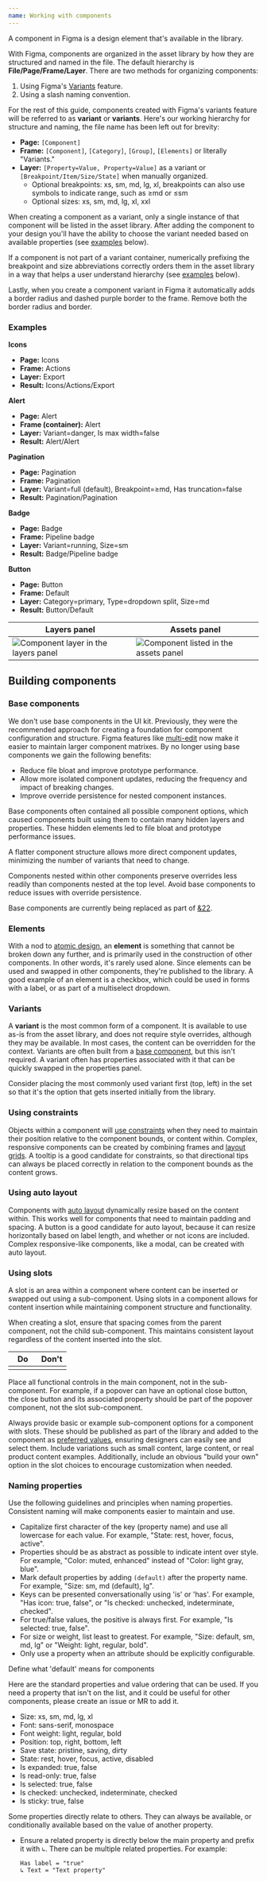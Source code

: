 ```yaml
---
name: Working with components
---
```


A component in Figma is a design element that's available in the library.

With Figma, components are organized in the asset library by how they are structured and named in the file. The default hierarchy is **File/Page/Frame/Layer**. There are two methods for organizing components:

1. Using Figma's [Variants](https://help.figma.com/hc/en-us/articles/360056440594-Create-and-use-variants) feature.
2. Using a slash naming convention.

For the rest of this guide, components created with Figma's variants feature will be referred to as **variant** or **variants**. Here's our working hierarchy for structure and naming, the file name has been left out for brevity:

- **Page:** `[Component]`
- **Frame:** `[Component]`, `[Category]`, `[Group]`, `[Elements]` or literally "Variants."
- **Layer:** `[Property=Value, Property=Value]` as a variant or `[Breakpoint/Item/Size/State]` when manually organized.
  - Optional breakpoints: xs, sm, md, lg, xl, breakpoints can also use symbols to indicate range, such as ≥md or ≤sm
  - Optional sizes: xs, sm, md, lg, xl, xxl

When creating a component as a variant, only a single instance of that component will be listed in the asset library. After adding the component to your design you'll have the ability to choose the variant needed based on available properties (see [examples](#examples) below).

If a component is not part of a variant container, numerically prefixing the breakpoint and size abbreviations correctly orders them in the asset library in a way that helps a user understand hierarchy (see [examples](#examples) below).

Lastly, when you create a component variant in Figma it automatically adds a border radius and dashed purple border to the frame. Remove both the border radius and border.

### Examples

**Icons**

- **Page:** Icons
- **Frame:** Actions
- **Layer:** Export
- **Result:** Icons/Actions/Export

**Alert**

- **Page:** Alert
- **Frame (container):** Alert
- **Layer:** Variant=danger, Is max width=false
- **Result:** Alert/Alert

**Pagination**

- **Page:** Pagination
- **Frame:** Pagination
- **Layer:** Variant=full (default), Breakpoint=≥md, Has truncation=false
- **Result:** Pagination/Pagination

**Badge**

- **Page:** Badge
- **Frame:** Pipeline badge
- **Layer:** Variant=running, Size=sm
- **Result:** Badge/Pipeline badge

**Button**

- **Page:** Button
- **Frame:** Default
- **Layer:** Category=primary, Type=dropdown split, Size=md
- **Result:** Button/Default

| **Layers panel** | **Assets panel** |
| ------ | ------ |
| ![Component layer in the layers panel](/img/alert-layer.png) | ![Component listed in the assets panel](/img/alert-asset.png) |

## Building components

### Base components

We don't use base components in the UI kit. Previously, they were the recommended approach for creating a foundation for component configuration and structure. Figma features like [multi-edit](https://help.figma.com/hc/en-us/articles/21635177948567-Edit-objects-on-the-canvas-in-bulk) now make it easier to maintain larger component matrixes. By no longer using base components we gain the following benefits:

- Reduce file bloat and improve prototype performance.
- Allow more isolated component updates, reducing the frequency and impact of breaking changes.
- Improve override persistence for nested component instances.

Base components often contained all possible component options, which caused components built using them to contain many hidden layers and properties. These hidden elements led to file bloat and prototype performance issues.

A flatter component structure allows more direct component updates, minimizing the number of variants that need to change.

Components nested within other components preserve overrides less readily than components nested at the top level. Avoid base components to reduce issues with override persistence.

Base components are currently being replaced as part of [&22](https://gitlab.com/groups/gitlab-org/gitlab-services/-/epics/22).

### Elements

With a nod to [atomic design](https://bradfrost.com/blog/post/atomic-web-design/), an **element** is something that cannot be broken down any further, and is primarily used in the construction of other components. In other words, it's rarely used alone. Since elements can be used and swapped in other components, they're published to the library. A good example of an element is a checkbox, which could be used in forms with a label, or as part of a multiselect dropdown.

### Variants

A **variant** is the most common form of a component. It is available to use as-is from the asset library, and does not require style overrides, although they may be available. In most cases, the content can be overridden for the context. Variants are often built from a [base component](#base-components), but this isn't required. A variant often has properties associated with it that can be quickly swapped in the properties panel.

Consider placing the most commonly used variant first (top, left) in the set so that it's the option that gets inserted initially from the library.

### Using constraints

Objects within a component will [use constraints](https://help.figma.com/article/54-constraints) when they need to maintain their position relative to the component bounds, or content within. Complex, responsive components can be created by combining frames and [layout grids](https://www.figma.com/blog/everything-you-need-to-know-about-layout-grids-in-figma/). A tooltip is a good candidate for constraints, so that directional tips can always be placed correctly in relation to the component bounds as the content grows.

### Using auto layout

Components with [auto layout](https://help.figma.com/article/453-auto-layout) dynamically resize based on the content within. This works well for components that need to maintain padding and spacing. A button is a good candidate for auto layout, because it can resize horizontally based on label length, and whether or not icons are included. Complex responsive-like components, like a modal, can be created with auto layout.

### Using slots

A slot is an area within a component where content can be inserted or swapped out using a sub-component. Using slots in a component allows for content insertion while maintaining component structure and functionality.

When creating a slot, ensure that spacing comes from the parent component, not the child sub-component. This maintains consistent layout regardless of the content inserted into the slot.

<table>
  <thead>
    <tr>
      <th style="width: 50%;">Do</th>
      <th style="width: 50%;">Don't</th>
    </tr>
  </thead>
  <tbody>
    <tr>
      <td>
        <figure-img alt="A component with a heading and a clearly defined rectangular slot area below it. The slot area is contained within the component's padding, demonstrating correct parent-driven spacing. The parent component maintains control over the layout and spacing of the slot area." label="A - Component controls spacing." src="/img/slot-area-do-1.svg"></figure-img>
      </td>
      <td>
        <figure-img alt="A component with a heading and a clearly defined rectangular slot area below it. The slot area extends to the full width and bottom edge of the component. This example incorrectly relies on the slot content to control left, right, and bottom spacing, rather than the parent component. The lack of padding between the slot area and component edges violates the principle of parent-driven layout." label="A - Component controlled spacing. B - Left, right and bottom spacing comes from the slot contents." src="/img/slot-area-dont-1.svg"></figure-img>
      </td>
    </tr>
  </tbody>
</table>

Place all functional controls in the main component, not in the sub-component. For example, if a popover can have an optional close button, the close button and its associated property should be part of the popover component, not the slot sub-component.

Always provide basic or example sub-component options for a component with slots. These should be published as part of the library and added to the component as [preferred values](https://help.figma.com/hc/en-us/articles/5579474826519-Explore-component-properties#preferred), ensuring designers can easily see and select them. Include variations such as small content, large content, or real product content examples. Additionally, include an obvious "build your own" option in the slot choices to encourage customization when needed.

### Naming properties

Use the following guidelines and principles when naming properties. Consistent naming will make components easier to maintain and use.

- Capitalize first character of the key (property name) and use all lowercase for each value. For example, "State: rest, hover, focus, active".
- Properties should be as abstract as possible to indicate intent over style. For example, "Color: muted, enhanced" instead of "Color: light gray, blue".
- Mark default properties by adding `(default)` after the property name. For example, "Size: sm, md (default), lg".
- Keys can be presented conversationally using 'is' or 'has'. For example, "Has icon: true, false", or "Is checked: unchecked, indeterminate, checked".
- For true/false values, the positive is always first. For example, "Is selected: true, false".
- For size or weight, list least to greatest. For example, "Size: default, sm, md, lg" or "Weight: light, regular, bold".
- Only use a property when an attribute should be explicitly configurable.

<todo issue="https://gitlab.com/gitlab-org/gitlab-services/design.gitlab.com/-/issues/1040">Define what 'default' means for components</todo>

Here are the standard properties and value ordering that can be used. If you need a property that isn't on the list, and it could be useful for other components, please create an issue or MR to add it.

- Size: xs, sm, md, lg, xl
- Font: sans-serif, monospace
- Font weight: light, regular, bold
- Position: top, right, bottom, left
- Save state: pristine, saving, dirty
- State: rest, hover, focus, active, disabled
- Is expanded: true, false
- Is read-only: true, false
- Is selected: true, false
- Is checked: unchecked, indeterminate, checked
- Is sticky: true, false

Some properties directly relate to others. They can always be available, or conditionally available based on the value of another property.

- Ensure a related property is directly below the main property and prefix it with `↳`. There can be multiple related properties. For example:

  ```plaintext
  Has label = "true"
  ↳ Text = "Text property"
  ```
